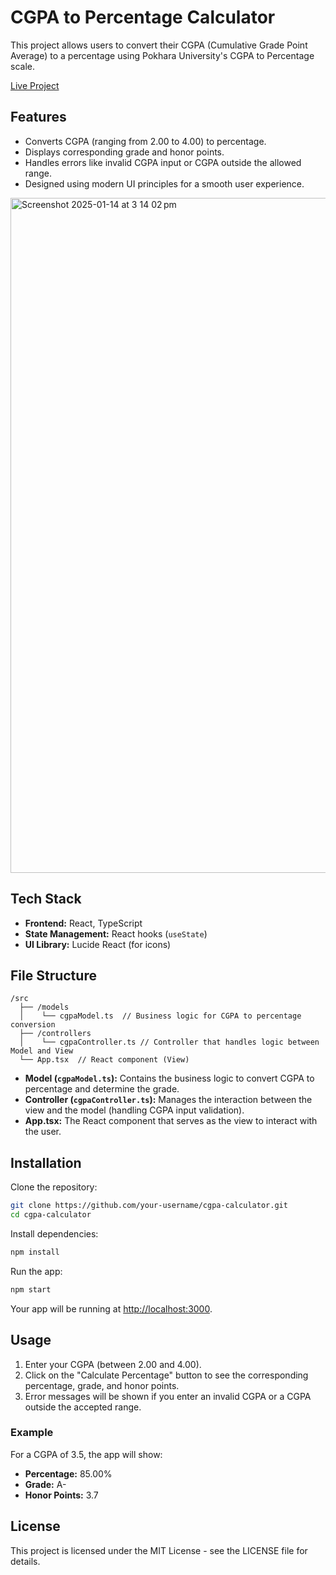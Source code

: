 
# CGPA to Percentage Calculator

This project allows users to convert their CGPA (Cumulative Grade Point Average) to a percentage using Pokhara University's CGPA to Percentage scale.

[Live Project](https://pu-cgpa.nabinkdl.com/)

## Features
- Converts CGPA (ranging from 2.00 to 4.00) to percentage.
- Displays corresponding grade and honor points.
- Handles errors like invalid CGPA input or CGPA outside the allowed range.
- Designed using modern UI principles for a smooth user experience.

<img width="1080" alt="Screenshot 2025-01-14 at 3 14 02 pm" src="https://github.com/user-attachments/assets/1979a637-e3df-4626-9f5e-16f39634e01b" />


## Tech Stack
- **Frontend:** React, TypeScript
- **State Management:** React hooks (`useState`)
- **UI Library:** Lucide React (for icons)

## File Structure

```
/src
  ├── /models
  │    └── cgpaModel.ts  // Business logic for CGPA to percentage conversion
  ├── /controllers
  │    └── cgpaController.ts // Controller that handles logic between Model and View
  └── App.tsx  // React component (View)
```

- **Model (`cgpaModel.ts`):** Contains the business logic to convert CGPA to percentage and determine the grade.
- **Controller (`cgpaController.ts`):** Manages the interaction between the view and the model (handling CGPA input validation).
- **App.tsx:** The React component that serves as the view to interact with the user.

## Installation

Clone the repository:

```bash
git clone https://github.com/your-username/cgpa-calculator.git
cd cgpa-calculator
```

Install dependencies:

```bash
npm install
```

Run the app:

```bash
npm start
```

Your app will be running at [http://localhost:3000](http://localhost:3000).

## Usage
1. Enter your CGPA (between 2.00 and 4.00).
2. Click on the "Calculate Percentage" button to see the corresponding percentage, grade, and honor points.
3. Error messages will be shown if you enter an invalid CGPA or a CGPA outside the accepted range.

### Example
For a CGPA of 3.5, the app will show:
- **Percentage:** 85.00%
- **Grade:** A-
- **Honor Points:** 3.7

## License
This project is licensed under the MIT License - see the LICENSE file for details.
